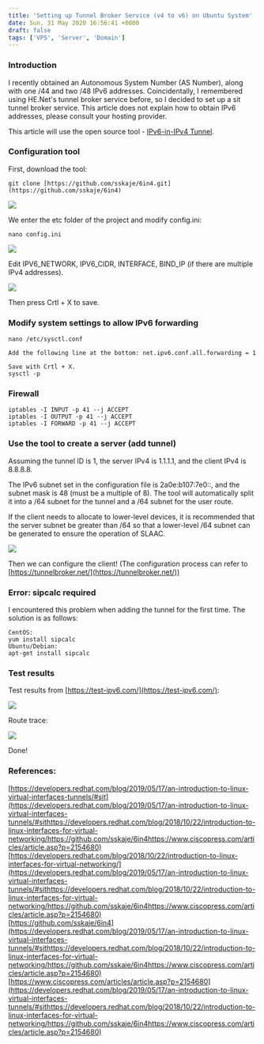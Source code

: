 ```yaml
---
title: 'Setting up Tunnel Broker Service (v4 to v6) on Ubuntu System'
date: Sun, 31 May 2020 16:56:41 +0000
draft: false
tags: ['VPS', 'Server', 'Domain']
---
```


### Introduction

I recently obtained an Autonomous System Number (AS Number), along with one /44 and two /48 IPv6 addresses. Coincidentally, I remembered using HE.Net's tunnel broker service before, so I decided to set up a sit tunnel broker service. This article does not explain how to obtain IPv6 addresses, please consult your hosting provider.

This article will use the open source tool - [IPv6-in-IPv4 Tunnel](https://github.com/sskaje/6in4.git).

### Configuration tool

First, download the tool:

```
git clone [https://github.com/sskaje/6in4.git](https://github.com/sskaje/6in4)
```

![](https://static-a1.steveyi.net/media/blog/2020053018041378.jpg)

We enter the etc folder of the project and modify config.ini:

```
nano config.ini
```

![](https://static-a1.steveyi.net/media/blog/2020053018044764.jpg)

Edit IPV6\_NETWORK, IPV6\_CIDR, INTERFACE, BIND\_IP (if there are multiple IPv4 addresses).

![](https://static-a1.steveyi.net/media/blog/2020053018050652.jpg)

Then press Crtl + X to save.

### Modify system settings to allow IPv6 forwarding

```
nano /etc/sysctl.conf  
  
Add the following line at the bottom: net.ipv6.conf.all.forwarding = 1  
  
Save with Crtl + X.  
sysctl -p
```

### Firewall

```
iptables -I INPUT -p 41 --j ACCEPT  
iptables -I OUTPUT -p 41 --j ACCEPT  
iptables -I FORWARD -p 41 --j ACCEPT
```

### Use the tool to create a server (add tunnel)

Assuming the tunnel ID is 1, the server IPv4 is 1.1.1.1, and the client IPv4 is 8.8.8.8.

The IPv6 subnet set in the configuration file is 2a0e:b107:7e0::, and the subnet mask is 48 (must be a multiple of 8). The tool will automatically split it into a /64 subnet for the tunnel and a /64 subnet for the user route.

If the client needs to allocate to lower-level devices, it is recommended that the server subnet be greater than /64 so that a lower-level /64 subnet can be generated to ensure the operation of SLAAC.

![](https://static-a1.steveyi.net/media/blog/2020053018052119.jpg)

Then we can configure the client! (The configuration process can refer to [https://tunnelbroker.net/](https://tunnelbroker.net/))

### Error: sipcalc required

I encountered this problem when adding the tunnel for the first time. The solution is as follows:

```
CentOS:  
yum install sipcalc  
Ubuntu/Debian:  
apt-get install sipcalc
```

### Test results

Test results from [https://test-ipv6.com/](https://test-ipv6.com/):

![](https://static-a1.steveyi.net/media/blog/2020053018053577.png)

Route trace:

![](https://static-a1.steveyi.net/media/blog/2020053018054471.jpg)

Done!

### References:

[https://developers.redhat.com/blog/2019/05/17/an-introduction-to-linux-virtual-interfaces-tunnels/#sit](https://developers.redhat.com/blog/2019/05/17/an-introduction-to-linux-virtual-interfaces-tunnels/#sithttps://developers.redhat.com/blog/2018/10/22/introduction-to-linux-interfaces-for-virtual-networking/https://github.com/sskaje/6in4https://www.ciscopress.com/articles/article.asp?p=2154680)  
[https://developers.redhat.com/blog/2018/10/22/introduction-to-linux-interfaces-for-virtual-networking/](https://developers.redhat.com/blog/2019/05/17/an-introduction-to-linux-virtual-interfaces-tunnels/#sithttps://developers.redhat.com/blog/2018/10/22/introduction-to-linux-interfaces-for-virtual-networking/https://github.com/sskaje/6in4https://www.ciscopress.com/articles/article.asp?p=2154680)  
[https://github.com/sskaje/6in4](https://developers.redhat.com/blog/2019/05/17/an-introduction-to-linux-virtual-interfaces-tunnels/#sithttps://developers.redhat.com/blog/2018/10/22/introduction-to-linux-interfaces-for-virtual-networking/https://github.com/sskaje/6in4https://www.ciscopress.com/articles/article.asp?p=2154680)  
[https://www.ciscopress.com/articles/article.asp?p=2154680](https://developers.redhat.com/blog/2019/05/17/an-introduction-to-linux-virtual-interfaces-tunnels/#sithttps://developers.redhat.com/blog/2018/10/22/introduction-to-linux-interfaces-for-virtual-networking/https://github.com/sskaje/6in4https://www.ciscopress.com/articles/article.asp?p=2154680)